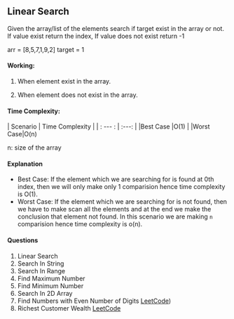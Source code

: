## Linear Search
Given the array/list of the elements search if target exist in the array or not.
If value exist return the index, If value does not exist return -1

arr = [8,5,7,1,9,2]
target = 1

#### Working:

1. When element exist in the array.
<images>

2. When element does not exist in the array.
<images>

#### Time Complexity:

| Scenario | Time Complexity | 
| : --- : |      :---:      |
|Best Case |O(1)             |
|Worst Case|O(n)

n: size of the array

#### Explanation

- Best Case:
If the element which we are searching for is found at 0th index, then we will only make only 1 comparision hence time complexity is O(1).
- Worst Case:
If the element which we are searching for is not found, then we have to make scan all the elements and at the end we make the conclusion that element not found. In this scenario we are making `n` comparision hence time complexity is o(n).

#### Questions
1. Linear Search
2. Search In String
3. Search In Range
4. Find Maximum Number
5. Find Minimum Number
6. Search In 2D Array
7. Find Numbers with Even Number of Digits [LeetCode](https://leetcode.com/problems/find-numbers-with-even-number-of-digits/description/))
8. Richest Customer Wealth [LeetCode](https://leetcode.com/problems/richest-customer-wealth/)


